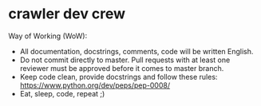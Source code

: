 # crawler dev crew 

Way of Working (WoW):

- All documentation, docstrings, comments, code will be written English.
- Do not commit directly to master. Pull requests with at least one reviewer 
  must be approved before it comes to master branch.
- Keep code clean, provide docstrings and follow these rules: 
  https://www.python.org/dev/peps/pep-0008/
- Eat, sleep, code, repeat ;)
